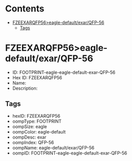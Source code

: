 



Contents
========

* [FZEEXARQFP56>eagle-default/exar/QFP-56](#fzeexarqfp56eagle-defaultexarqfp-56)
	* [Tags](#tags)

# FZEEXARQFP56>eagle-default/exar/QFP-56

- ID: FOOTPRINT-eagle-eagle-default-exar-QFP-56
- Hex ID: FZEEXARQFP56
- Name: 
- Description: 

## Tags

- hexID: FZEEXARQFP56
- oompType: FOOTPRINT
- oompSize: eagle
- oompColor: eagle-default
- oompDesc: exar
- oompIndex: QFP-56
- oompName: eagle-default/exar/QFP-56
- oompID: FOOTPRINT-eagle-eagle-default-exar-QFP-56
